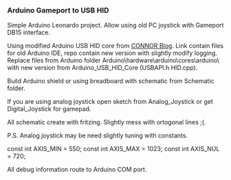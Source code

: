 ### Arduino Gameport to USB HID

Simple Arduino Leonardo project. Allow using old PC joystick with Gameport DB15 interface.

Using modified Arduino USB HID core from [CONNOR Blog](http://www.imaginaryindustries.com/blog/?p=80). Link contain files for old Arduino IDE, repo contain new version with slightly modify logging. Replace files from Arduino folder Arduino\hardware\arduino\cores\arduino\ with new version from Arduino_USB_HID_Core (USBAPI.h HID.cpp).

Build Arduino shield or using breadboard with schematic from Schematic folder.

If you are using analog joystick open sketch from Analog_Joystick or get Digital_Joystick for gamepad.

All schematic create with fritzing. Slightly mess with ortogonal lines ;(.

P.S. Analog joystick may be need slightly tuning with constants.

const int AXIS_MIN = 550;
const int AXIS_MAX = 1023;
const int AXIS_NUL = 720; 

All debug information route to Arduino COM port.